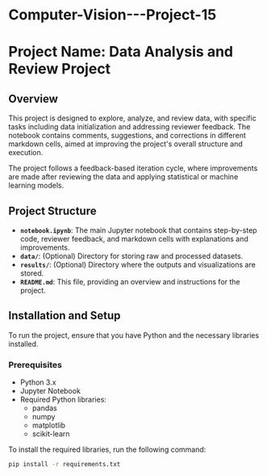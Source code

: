 # Computer-Vision---Project-15

# Project Name: **Data Analysis and Review Project**

## Overview

This project is designed to explore, analyze, and review data, with specific tasks including data initialization and addressing reviewer feedback. The notebook contains comments, suggestions, and corrections in different markdown cells, aimed at improving the project's overall structure and execution.

The project follows a feedback-based iteration cycle, where improvements are made after reviewing the data and applying statistical or machine learning models.

## Project Structure

- **`notebook.ipynb`**: The main Jupyter notebook that contains step-by-step code, reviewer feedback, and markdown cells with explanations and improvements.
- **`data/`**: (Optional) Directory for storing raw and processed datasets.
- **`results/`**: (Optional) Directory where the outputs and visualizations are stored.
- **`README.md`**: This file, providing an overview and instructions for the project.

## Installation and Setup

To run the project, ensure that you have Python and the necessary libraries installed.

### Prerequisites

- Python 3.x
- Jupyter Notebook
- Required Python libraries:
  - pandas
  - numpy
  - matplotlib
  - scikit-learn
    
To install the required libraries, run the following command:

```bash
pip install -r requirements.txt
